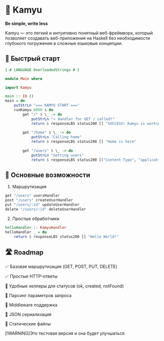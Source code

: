 # 🌊 Kamyu

**Be simple, write less**

Kamyu — это легкий и интуитивно понятный веб-фреймворк, который позволяет создавать веб-приложения на Haskell без необходимости глубокого погружения в сложные языковые концепции.

## 🚀 Быстрый старт

```haskell
{-# LANGUAGE OverloadedStrings #-}

module Main where

import Kamyu

main :: IO ()
main = do
    putStrLn "=== KAMYU START ==="
    runKamyu 8080 $ do
        get "/" $ \_ -> do
            putStrLn "⭐ Handler for GET / called!"
            return $ responseLBS status200 [] "SUCCESS! Kamyu is working! 🎉"
        
        get "/home" $ \_ -> do
            putStrLn "Calling home"
            return $ responseLBS status200 [] "Home is here"
        
        get "/users" $ \_ -> do
            putStrLn "Getting users"
            return $ responseLBS status200 [("Content-Type", "application/json")] "{\"users\": []}"
```

## 🎯 Основные возможности

1. Маршрутизация

```haskell
get "/users" usersHandler
post "/users" createUserHandler
put "/users/:id" updateUserHandler
delete "/users/:id" deleteUserHandler
```

2. Простые обработчики

```haskell
helloHandler :: KamyuHandler
helloHandler _ = do
    return $ responseLBS status200 [] "Hello World!"
```

## 🛣️ Roadmap

✅ Базовая маршрутизация (GET, POST, PUT, DELETE)

✅ Простые HTTP-ответы

🚧 Удобные хелперы для статусов (ok, created, notFound)

🚧 Парсинг параметров запроса

🚧 Middleware поддержка

🚧 JSON сериализация

🚧 Статические файлы


[!WARNING]Это тестовая версия и она будет улучшаться
